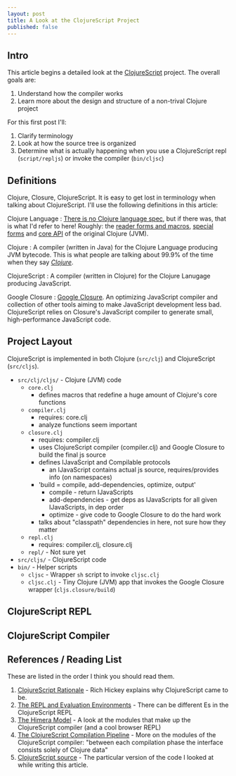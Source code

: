 ```yaml
---
layout: post
title: A Look at the ClojureScript Project
published: false
---
```


## Intro

This article begins a detailed look at the [ClojureScript](https://github.com/clojure/clojurescript) project.  The overall goals are:

1. Understand how the compiler works
1. Learn more about the design and structure of a non-trival Clojure project

For this first post I'll:

1. Clarify terminology
1. Look at how the source tree is organized
1. Determine what is actually happening when you use a ClojureScript repl (`script/repljs`) or invoke the compiler (`bin/cljsc`)

## Definitions

Clojure, Closure, ClojureScript.  It is easy to get lost in terminology when talking about ClojureScript.  I'll use the following definitions in this article:

Clojure Language
: [There is no Clojure language spec](http://stackoverflow.com/questions/3902813/is-there-a-language-spec-for-clojure), but if there was, that is what I'd refer to here!  Roughly: the [reader forms and macros](http://clojure.org/reader), [special forms](http://clojure.org/special_forms) and [core API](http://clojure.github.com/clojure/clojure.core-api.html) of the original Clojure (JVM).

Clojure
: A compiler (written in Java) for the Clojure Language producing JVM bytecode.  This is what people are talking about 99.9% of the time when they say *[Clojure](http://clojure.org)*.

ClojureScript
: A compiler (written in Clojure) for the Clojure Lanugage producing JavaScript.

Google Closure
: [Google Closure](https://developers.google.com/closure/).  An optimizing JavaScript compiler and collection of other tools aiming to make JavaScript development less bad.  ClojureScript relies on Closure's JavaScript compiler to generate small, high-performance JavaScript code.

## Project Layout

ClojureScript is implemented in both Clojure (`src/clj`) and ClojureScript (`src/cljs`).

- `src/clj/cljs/` - Clojure (JVM) code
  - `core.clj`
    - defines macros that redefine a huge amount of Clojure's core functions
  - `compiler.clj`
    - requires: core.clj
    - analyze functions seem important
  - `closure.clj`
    - requires: compiler.clj
    - uses ClojureScript compiler (compiler.clj) and Google Closure to build the final js source
    - defines IJavaScript and Compilable protocols
      - an IJavaScript contains actual js source, requires/provides info (on namespaces)
    - 'build = compile, add-dependencies, optimize, output'
      - compile - return IJavaScripts
      - add-dependencies - get deps as IJavaScripts for all given IJavaScripts, in dep order
      - optimize - give code to Google Closure to do the hard work
    - talks about "classpath" dependencies in here, not sure how they matter
  - `repl.clj`
    - requires: compiler.clj, closure.clj
  - `repl/` - Not sure yet
- `src/cljs/` - ClojureScript code
- `bin/` - Helper scripts
  - `cljsc` - Wrapper `sh` script to invoke `cljsc.clj`
  - `cljsc.clj` - Tiny Clojure (JVM) app that invokes the Google Closure wrapper (`cljs.closure/build`)

## ClojureScript REPL

## ClojureScript Compiler

## References / Reading List

These are listed in the order I think you should read them.

1. [ClojureScript Rationale](https://github.com/clojure/clojurescript/wiki/Rationale) - Rich Hickey explains why ClojureScript came to be.
1. [The REPL and Evaluation Environments](https://github.com/clojure/clojurescript/wiki/The-REPL-and-Evaluation-Environments) - There can be different Es in the ClojureScript REPL
1. [The Himera Model](http://blog.fogus.me/2012/03/27/compiling-clojure-to-javascript-pt-3-the-himera-model/) - A look at the modules that make up the ClojureScript compiler (and a cool browser REPL)
1. [The ClojureScript Compilation Pipeline](http://blog.fogus.me/2012/04/25/the-clojurescript-compilation-pipeline/) - More on the modules of the ClojureScript compiler: "between each compilation phase the interface consists solely of Clojure data"
1. [ClojureScript source](https://github.com/clojure/clojurescript/tree/bf2c682398101bdc93d2f97cdad410cb214987f6) - The particular version of the code I looked at while writing this article.

